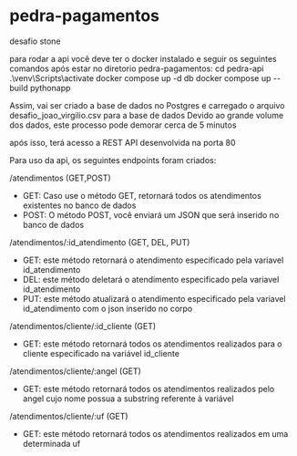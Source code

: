 # pedra-pagamentos
 desafio stone

para rodar a api você deve ter o docker instalado e seguir os seguintes comandos após estar no diretorio pedra-pagamentos:
cd pedra-api
.\venv\Scripts\activate
docker compose up -d db
docker compose up --build pythonapp

Assim, vai ser criado a base de dados no Postgres e carregado o arquivo desafio_joao_virgilio.csv para a base de dados
Devido ao grande volume dos dados, este processo pode demorar cerca de 5 minutos

após isso, terá acesso a REST API desenvolvida na porta 80

Para uso da api, os seguintes endpoints foram criados:

/atendimentos (GET,POST)
- GET: Caso use o método GET, retornará todos os atendimentos existentes no banco de dados
- POST: O método POST, você enviará um JSON que será inserido no banco de dados

/atendimentos/:id_atendimento (GET, DEL, PUT)
- GET: este método retornará o atendimento especificado pela variavel id_atendimento
- DEL: este método deletará o atendimento especificado pela variavel id_atendimento
- PUT: este método atualizará o atendimento especificado pela variavel id_atendimento com o json inserido no corpo

/atendimentos/cliente/:id_cliente (GET)
- GET: este método retornará todos os atendimentos realizados para o cliente especificado na variável id_cliente

/atendimentos/cliente/:angel (GET)
- GET: este método retornará todos os atendimentos realizados pelo angel cujo nome possua a substring referente à variável

/atendimentos/cliente/:uf (GET)
- GET: este método retornará todos os atendimentos realizados em uma determinada uf
